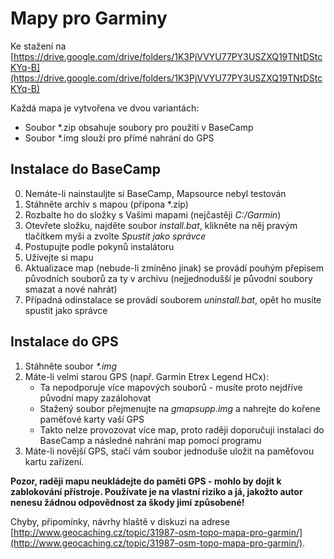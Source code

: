 # Mapy pro Garminy
Ke stažení na [https://drive.google.com/drive/folders/1K3PjVVYU77PY3USZXQ19TNtDStcKYq-B](https://drive.google.com/drive/folders/1K3PjVVYU77PY3USZXQ19TNtDStcKYq-B) 

Každá mapa je vytvořena ve dvou variantách:
* Soubor \*.zip obsahuje soubory pro použití v BaseCamp
* Soubor \*.img slouží pro přímé nahrání do GPS

## Instalace do BaseCamp
0) Nemáte-li nainstauljte si BaseCamp, Mapsource nebyl testován
1) Stáhněte archiv s mapou (přípona \*.zip)
2) Rozbalte ho do složky s Vašimi mapami (nejčastěji *C:/Garmin*)
3) Otevřete složku, najděte soubor *install.bat*, klikněte na něj pravým tlačítkem myši a zvolte *Spustit jako správce*
4) Postupujte podle pokynů instalátoru
5) Užívejte si mapu
6) Aktualizace map (nebude-li zmíněno jinak) se provádí pouhým přepisem původních souborů za ty v archivu (nejjednodušší je původní soubory smazat a nové nahrát)
7) Případná odinstalace se provádí souborem *uninstall.bat*, opět ho musíte spustit jako správce

## Instalace do GPS
1) Stáhněte soubor *\*.img*
2) Máte-li velmi starou GPS (např. Garmin Etrex Legend HCx):
	* Ta nepodporuje více mapových souborů - musíte proto nejdříve původní mapy zazálohovat
	* Stažený soubor přejmenujte na *gmapsupp.img* a nahrejte do kořene paměťové karty vaší GPS
	* Takto nelze provozovat více map, proto raději doporučuji instalaci do BaseCamp a následné nahrání map pomocí programu
3) Máte-li novější GPS, stačí vám soubor jednoduše uložit na paměťovou kartu zařízení.

**Pozor, raději mapu neukládejte do paměti GPS - mohlo by dojít k zablokování přístroje. Používate je na vlastní riziko a já, jakožto autor nenesu žádnou odpovědnost za škody jimi způsobené!**

Chyby, připomínky, návrhy hlaště v diskuzi na adrese [http://www.geocaching.cz/topic/31987-osm-topo-mapa-pro-garmin/](http://www.geocaching.cz/topic/31987-osm-topo-mapa-pro-garmin/).